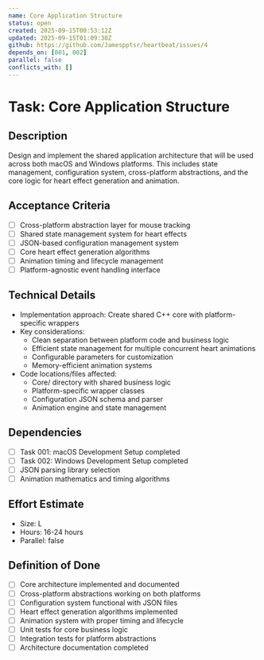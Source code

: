 ```yaml
---
name: Core Application Structure
status: open
created: 2025-09-15T00:53:12Z
updated: 2025-09-15T01:09:38Z
github: https://github.com/Jamespptsr/heartbeat/issues/4
depends_on: [001, 002]
parallel: false
conflicts_with: []
---
```


# Task: Core Application Structure

## Description
Design and implement the shared application architecture that will be used across both macOS and Windows platforms. This includes state management, configuration system, cross-platform abstractions, and the core logic for heart effect generation and animation.

## Acceptance Criteria
- [ ] Cross-platform abstraction layer for mouse tracking
- [ ] Shared state management system for heart effects
- [ ] JSON-based configuration management system
- [ ] Core heart effect generation algorithms
- [ ] Animation timing and lifecycle management
- [ ] Platform-agnostic event handling interface

## Technical Details
- Implementation approach: Create shared C++ core with platform-specific wrappers
- Key considerations:
  - Clean separation between platform code and business logic
  - Efficient state management for multiple concurrent heart animations
  - Configurable parameters for customization
  - Memory-efficient animation systems
- Code locations/files affected:
  - Core/ directory with shared business logic
  - Platform-specific wrapper classes
  - Configuration JSON schema and parser
  - Animation engine and state management

## Dependencies
- [ ] Task 001: macOS Development Setup completed
- [ ] Task 002: Windows Development Setup completed
- [ ] JSON parsing library selection
- [ ] Animation mathematics and timing algorithms

## Effort Estimate
- Size: L
- Hours: 16-24 hours
- Parallel: false

## Definition of Done
- [ ] Core architecture implemented and documented
- [ ] Cross-platform abstractions working on both platforms
- [ ] Configuration system functional with JSON files
- [ ] Heart effect generation algorithms implemented
- [ ] Animation system with proper timing and lifecycle
- [ ] Unit tests for core business logic
- [ ] Integration tests for platform abstractions
- [ ] Architecture documentation completed
